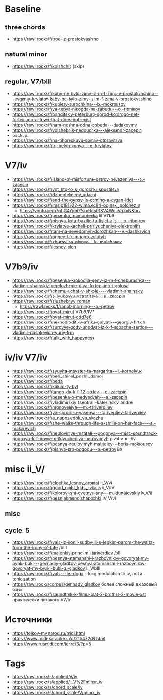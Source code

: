 # Baseline

## three chords

- https://rawl.rocks/f/troe-iz-prostokvashino

## natural minor

- https://rawl.rocks/f/kolshchik (skip)

## regular, V7/bIII

- https://rawl.rocks/f/kaby-ne-bylo-zimy-iz-m-f-zima-v-prostokvashino---evgeniy-krylatov-kaby-ne-bylo-zimy-iz-m-f-zima-v-prostokvashino
- https://rawl.rocks/f/kuplety-kurochkina---b.-mokrousov
- https://rawl.rocks/f/ya-tebya-nikogda-ne-zabudu---o.-ribnikov
- https://rawl.rocks/f/banditskiy-peterburg-gorod-kotorogo-net-fortepiano-a-town-that-does-not-exist
- https://rawl.rocks/f/nam-nuzhna-odna-pobeda---dudakovmv
- https://rawl.rocks/f/volshebnik-nedouchka---aleksandr-zacepin
- backup:
- https://rawl.rocks/f/na-tihoreckuyu-sostav-otpravitsya
- https://rawl.rocks/f/tri-belyh-konya---e.-krylatov



# V7/iv

- https://rawl.rocks/f/island-of-misfortune-ostrov-nevezeniya---o.-zacepin
- https://rawl.rocks/f/vot_kto-to_s_gorochki_spustilsya
- https://rawl.rocks/f/dzhentelmeny_udachi
- https://rawl.rocks/f/and-the-gypsy-is-coming-a-cygan-idet
- https://rawl.rocks/f/imslp181922-wima.ec84-oginski_polonez_a
  - https://youtu.be/h7qfjG4Yjm0?si=Bo50fSV4WguVq2xN&t=7
- https://rawl.rocks/f/pesenka_mamontenka lil V7b9
- https://rawl.rocks/f/pisnya-kota-bazilio-ta-lisici-alisi---o.-ribnikov
- https://rawl.rocks/f/krylatye-kacheli-priklyucheniya-elektronika
- https://rawl.rocks/f/tam-na-nevedomyh-dorozhkah---v.-dashkevich
- https://rawl.rocks/f/ogney-tak-mnogo-zolotyh
- https://rawl.rocks/f/zhuravlina-pisnya---k.-molchanov
- https://rawl.rocks/f/lesnoy-olen


# V7b9/iv

- https://rawl.rocks/f/pesenka-krokodila-geny-iz-m-f-cheburashka---vladimir-shainskiy-perelozhenie-dlya-fortepiano-i-golosa
- https://rawl.rocks/f/chemu-uchat-v-shkole----vladimir-shainskiy
- https://rawl.rocks/f/s-lyubovyu-vstretitsya---a.-zacepin
- https://rawl.rocks/f/sluzhebnyy_roman
  - https://rawl.rocks/f/ranok-morning---a.-petrov
- https://rawl.rocks/f/pyat-minut V7b9/IV7
- https://rawl.rocks/f/pyat-minut-cdd7e6
- https://rawl.rocks/f/ne-hodit-diti-v-afriku-gulyati---georgiy-firtich
- https://rawl.rocks/f/surovye-gody-uhodyat-iz-k-f-sobache-serdce---vladimir-dashkevich-yuriy-kim
- https://rawl.rocks/f/talk_with_happyness


# iv/iv V7/iv

- https://rawl.rocks/f/syuyita-mayster-ta-margarita---i.-kornelyuk
- https://rawl.rocks/f/beri_shinel_poshli_domoi
- https://rawl.rocks/f/beda
- https://rawl.rocks/f/kakim-ty-byl
- https://rawl.rocks/f/tango-do-k-f-12-stulev---o.-zacepin
- https://rawl.rocks/f/pesenka-o-medvedyah---a.-zacepin
- https://rawl.rocks/f/vladimirskiy_tsentral_-katerinskiy_andrei
- https://rawl.rocks/f/mgnoveniya---m.-tariverdiiev
- https://rawl.rocks/f/ya-sprosil-u-yasenya---tariverdiev-tariverdiev
- https://rawl.rocks/f/a_naposledok_ya_skazhu
- https://rawl.rocks/f/she-walks-through-life-a-smile-on-her-face----a.-makarevich
- https://rawl.rocks/f/neulovimye-mstiteli---pogonya---misc-soundtrack-pogonya-k-f-novye-priklyucheniya-neulovimyh pivot v = ii/iv
- https://rawl.rocks/f/pesnya-neulovimyh-mstiteley---boris-mokrousov
- https://rawl.rocks/f/pisnya-pro-pogodu---a.-petrov iiø


# misc ii_V/

- https://rawl.rocks/f/elochka_lesnoy_aromat ii_V/vi
- https://rawl.rocks/f/good_night_kids_-vitalis ii_V/IV
- https://rawl.rocks/f/kolorovi-sni-cvetnye-sny---m.-dunaievskiy iv_V/ii
- https://rawl.rocks/f/pesnjakrasnoishapochki IV_V/vi

## misc 

## cycle: 5

- https://rawl.rocks/f/vals-iz-ironii-sudby-ili-s-legkim-parom-the-waltz-from-the-irony-of-fate /bIII
- https://rawl.rocks/f/malenkiy-princ-m.-tariverdiev /bIII
- https://rawl.rocks/f/pesnya-atamanshi-i-razboynikov-govoryat-my-byaki-buki---gennadiy-gladkov-pesnya-atamanshi-i-razboynikov-govoryat-my-byaki-buki-g.-gladkov II_V/bIII
- https://rawl.rocks/f/vals---ie.-doga - long modulation to iv, not a tonicization
- https://rawl.rocks/corpus/gennady_gladkov более сложный джазовый язык
- https://rawl.rocks/f/saundtrek-k-filmu-brat-2-brother-2-movie-ost практически никакого V7/iv

# Источники

- https://telkov-mv.narod.ru/midi.html
- https://www.midi-karaoke.info/21b472d8.html
- https://www.rusmidi.com/jenre/3/?p=5

# Tags

- https://rawl.rocks/s/applied/V/iv
- https://rawl.rocks/s/applied/ii_V%2Fminor_iv
- https://rawl.rocks/s/chord_scale/iv
- https://rawl.rocks/s/chord_scale/V/minor_iv
